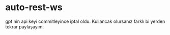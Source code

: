# auto-rest-ws

gpt nin api keyi commitleyince iptal oldu. Kullancak olursanız farklı bi yerden tekrar paylaşayım.
